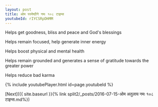 ```yaml
---
layout: post
title: ओम परमेष्ठीने नमः १०८ टाइम्स
youtubeId: rIYCSRpDHMM
---
```

 
 
Helps get goodness, bliss and peace and God's blessings
 
Helps remain focused, help generate inner energy 
 
Helps boost physical and mental health 
 
Helps remain grounded and generates a sense of gratitude towards the greater power 
 
Helps reduce bad karma
 
 
 
 


{% include youtubePlayer.html id=page.youtubeId %}
 
[Next]({{ site.baseurl }}{% link  split2/_posts/2016-07-15-ओम अतुलाय नमः १०८ टाइम्स.md%})
 
